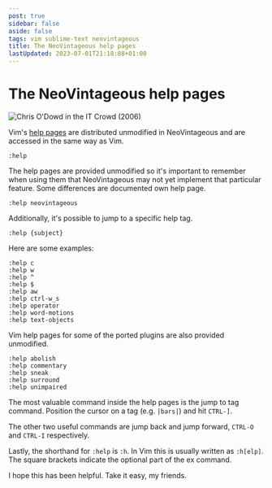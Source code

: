 ```yaml
---
post: true
sidebar: false
aside: false
tags: vim sublime-text neovintageous
title: The NeoVintageous help pages
lastUpdated: 2023-07-01T21:18:08+01:00
---
```


# The NeoVintageous help pages

![Chris O'Dowd in the IT Crowd (2006)](/assets/images/2023-05-14-chris-o-dowd-in-the-it-crowd.webp)

Vim's [help pages](https://vimhelp.org) are distributed unmodified in NeoVintageous and are accessed in the same way as Vim.

```vim
:help
```

The help pages are provided unmodified so it's important to remember when using them that NeoVintageous may not yet implement that particular feature.  Some differences are documented own help page.

```vim
:help neovintageous
```

Additionally, it's possible to jump to a specific help tag.

```vim
:help {subject}
```

Here are some examples:

```vim
:help c
:help w
:help ^
:help $
:help aw
:help ctrl-w_s
:help operator
:help word-motions
:help text-objects
```

Vim help pages for some of the ported plugins are also provided unmodified.

```vim
:help abolish
:help commentary
:help sneak
:help surround
:help unimpaired
```

The most valuable command inside the help pages is the jump to tag command.  Position the cursor on a tag (e.g. `|bars|`) and hit `CTRL-]`.

The other two useful commands are jump back and jump forward, `CTRL-O` and `CTRL-I` respectively.

Lastly, the shorthand for `:help` is `:h`.  In Vim this is usually written as `:h[elp]`.  The square brackets indicate the optional part of the ex command.

I hope this has been helpful.  Take it easy, my friends.
